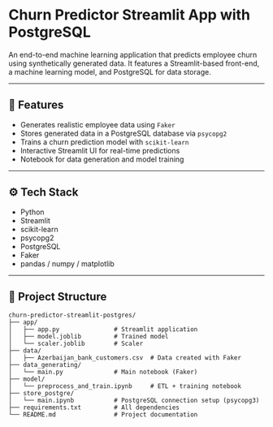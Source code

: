 # Churn Predictor Streamlit App with PostgreSQL

An end-to-end machine learning application that predicts employee churn using synthetically generated data. It features a Streamlit-based front-end, a machine learning model, and PostgreSQL for data storage.

---

## 🧩 Features

- Generates realistic employee data using `Faker`
- Stores generated data in a PostgreSQL database via `psycopg2`
- Trains a churn prediction model with `scikit-learn`
- Interactive Streamlit UI for real-time predictions
- Notebook for data generation and model training

---

## ⚙️ Tech Stack

- Python
- Streamlit
- scikit-learn
- psycopg2
- PostgreSQL
- Faker
- pandas / numpy / matplotlib

---

## 📂 Project Structure

```
churn-predictor-streamlit-postgres/
├── app/
│   ├── app.py               # Streamlit application
│   ├── model.joblib         # Trained model
│   └── scaler.joblib        # Scaler
├── data/
│   ├── Azerbaijan_bank_customers.csv  # Data created with Faker
├── data_generating/
│   └── main.py              # Main notebook (Faker)
├── model/
│   └── preprocess_and_train.ipynb     # ETL + training notebook
├── store_postgre/
│   └── main.ipynb           # PostgreSQL connection setup (psycopg3)
├── requirements.txt         # All dependencies
└── README.md                # Project documentation
```



